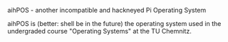 aihPOS - another incompatible and hackneyed Pi Operating System

aihPOS is (better: shell be in the future) the operating system used in the undergraded course "Operating Systems" at the TU Chemnitz.
